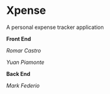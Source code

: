# Xpense
A personal expense tracker application

**Front End**

_Romar Castro_

_Yuan Piamonte_

**Back End**

_Mark Federio_
